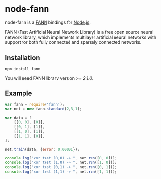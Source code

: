 # node-fann

node-fann is a [FANN](http://leenissen.dk/fann/) bindings for [Node.js](http://nodejs.org).

FANN (Fast Artificial Neural Network Library) is a free open source neural network library, which implements multilayer artificial neural networks with support for both fully connected and sparsely connected networks.

## Installation

```
npm install fann
```

You will need [FANN library](http://leenissen.dk/fann/wp/download/) version _>= 2.1.0_.

## Example

```javascript
var fann = require('fann');
var net = new fann.standard(2,3,1);

var data = [
    [[0, 0], [0]],
    [[0, 1], [1]],
    [[1, 0], [1]],
    [[1, 1], [0]],
];

net.train(data, {error: 0.00001});

console.log("xor test (0,0) -> ", net.run([0, 0]));
console.log("xor test (1,0) -> ", net.run([1, 0]));
console.log("xor test (0,1) -> ", net.run([0, 1]));
console.log("xor test (1,1) -> ", net.run([1, 1]));
```
